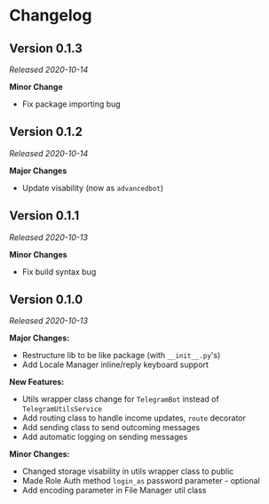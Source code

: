 # Changelog

## Version 0.1.3

_Released 2020-10-14_

**Minor Change**
- Fix package importing bug

## Version 0.1.2

_Released 2020-10-14_

**Major Changes**
- Update visability (now as `advancedbot`)

## Version 0.1.1

_Released 2020-10-13_

**Minor Changes**
- Fix build syntax bug

## Version 0.1.0

_Released 2020-10-13_

**Major Changes:**
- Restructure lib to be like package (with `__init__.py`'s)
- Add Locale Manager inline/reply keyboard support

**New Features:**
- Utils wrapper class change for `TelegramBot` instead of `TelegramUtilsService`
- Add routing class to handle income updates, `route` decorator
- Add sending class to send outcoming messages
- Add automatic logging on sending messages

**Minor Changes:**
- Changed storage visability in utils wrapper class to public
- Made Role Auth method `login_as` password parameter - optional
- Add encoding parameter in File Manager util class

